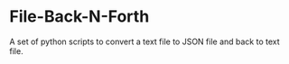 # File-Back-N-Forth
A set of python scripts to convert a text file to JSON file and back to text file.
